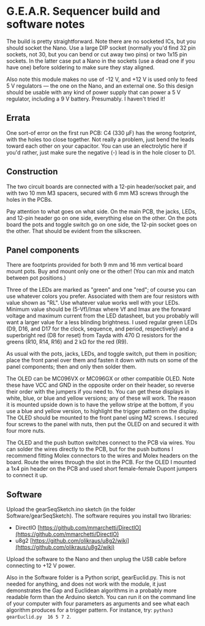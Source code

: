 # G.E.A.R. Sequencer build and software notes

The build is pretty straightforward. Note there are no socketed ICs, but you should socket the Nano. Use a large DIP socket (normally you'd find 32 pin sockets, not 30, but you can bend or cut away two pins) or two 1x15 pin sockets. In the latter case put a Nano in the sockets (use a dead one if you have one) before soldering to make sure they stay aligned.

Also note this module makes no use of -12 V, and +12 V is used only to feed 5 V regulators — the one on the Nano, and an external one. So this design should be usable with any kind of power supply that can power a 5 V regulator, including a 9 V battery. Presumably. I haven't tried it!

## Errata

One sort-of error on the first run PCB: C4 (330 µF) has the wrong footprint, with the holes too close together. Not really a problem, just bend the leads toward each other on your capacitor. You can use an electrolytic here if you'd rather, just make sure the negative (-) lead is in the hole closer to D1.

## Construction

The two circuit boards are connected with a 12-pin header/socket pair, and with two 10 mm M3 spacers, secured with 6 mm M3 screws through the holes in the PCBs.

Pay attention to what goes on what side. On the main PCB, the jacks, LEDs, and 12-pin header go on one side, everything else on the other. On the pots board the pots and toggle switch go on one side, the 12-pin socket goes on the other. That should be evident from the silkscreen.

## Panel components

There are footprints provided for both 9 mm and 16 mm vertical board mount pots. Buy and mount only one or the other! (You can mix and match between pot positions.)

Three of the LEDs are marked as "green" and one "red"; of course you can use whatever colors you prefer. Associated with them are four resistors with value shown as "RL". Use whatever value works well with your LEDs. Minimum value should be (5-Vf)/Imax where Vf and Imax are the forward voltage and maximum current from the LED datasheet, but you probably will want a larger value for a less blinding brightness. I used regular green LEDs (D9, D16, and D17 for the clock, sequence, and period, respectively) and a superbright red (D8 for reset) from Tayda with 470 Ω resistors for the greens (R10, R14, R16) and 2 kΩ for the red (R9).

As usual with the pots, jacks, LEDs, and toggle switch, put them in position; place the front panel over them and fasten it down with nuts on some of the panel components; then and only then solder them.

The OLED can be MC096VX or MC096GX or other compatible OLED. Note these have VCC and GND in the opposite order on their header, so reverse their order with the jumpers if you need to. You can get these displays in white, blue, or blue and yellow versions; any of these will work. The reason it is mounted upside down is to have the yellow stripe at the bottom, if you use a blue and yellow version, to highlight the trigger pattern on the display. The OLED should be mounted to the front panel using M2 screws. I secured four screws to the panel with nuts, then put the OLED on and secured it with four more nuts. 

The OLED and the push button switches connect to the PCB via wires. You can solder the wires directly to the PCB, but for the push buttons I recommend fitting Molex connectors to the wires and Molex headers on the board. Route the wires through the slot in the PCB. For the OLED I mounted a 1x4 pin header on the PCB and used short female-female Dupont jumpers to connect it up. 

## Software

Upload the gearSeqSketch.ino sketch (in the folder Software/gearSeqSketch). The software requires you install two libraries:

* DirectIO [https://github.com/mmarchetti/DirectIO](https://github.com/mmarchetti/DirectIO)
* u8g2 [https://github.com/olikraus/u8g2/wiki](https://github.com/olikraus/u8g2/wiki)

Upload the software to the Nano and then unplug the USB cable before connecting to +12 V power.

Also in the Software folder is a Python script, gearEuclid.py. This is not needed for anything, and does not work with the module, it just demonstrates the Gap and Euclidean algorithms in a probably more readable form than the Arduino sketch. You can run it on the command line of your computer with four parameters as arguments and see what each algorithm produces for a trigger pattern. For instance, try: `python3 gearEuclid.py  16 5 7 2`.